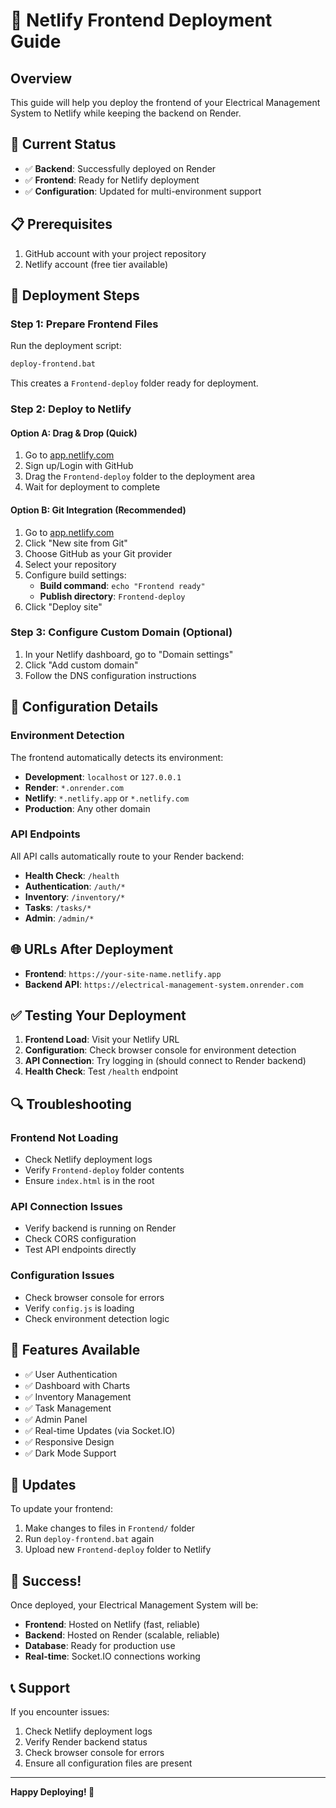 # 🚀 Netlify Frontend Deployment Guide

## Overview
This guide will help you deploy the frontend of your Electrical Management System to Netlify while keeping the backend on Render.

## 🎯 Current Status
- ✅ **Backend**: Successfully deployed on Render
- ✅ **Frontend**: Ready for Netlify deployment
- ✅ **Configuration**: Updated for multi-environment support

## 📋 Prerequisites
1. GitHub account with your project repository
2. Netlify account (free tier available)

## 🚀 Deployment Steps

### Step 1: Prepare Frontend Files
Run the deployment script:
```bash
deploy-frontend.bat
```

This creates a `Frontend-deploy` folder ready for deployment.

### Step 2: Deploy to Netlify

#### Option A: Drag & Drop (Quick)
1. Go to [app.netlify.com](https://app.netlify.com/)
2. Sign up/Login with GitHub
3. Drag the `Frontend-deploy` folder to the deployment area
4. Wait for deployment to complete

#### Option B: Git Integration (Recommended)
1. Go to [app.netlify.com](https://app.netlify.com/)
2. Click "New site from Git"
3. Choose GitHub as your Git provider
4. Select your repository
5. Configure build settings:
   - **Build command**: `echo "Frontend ready"`
   - **Publish directory**: `Frontend-deploy`
6. Click "Deploy site"

### Step 3: Configure Custom Domain (Optional)
1. In your Netlify dashboard, go to "Domain settings"
2. Click "Add custom domain"
3. Follow the DNS configuration instructions

## 🔧 Configuration Details

### Environment Detection
The frontend automatically detects its environment:
- **Development**: `localhost` or `127.0.0.1`
- **Render**: `*.onrender.com`
- **Netlify**: `*.netlify.app` or `*.netlify.com`
- **Production**: Any other domain

### API Endpoints
All API calls automatically route to your Render backend:
- **Health Check**: `/health`
- **Authentication**: `/auth/*`
- **Inventory**: `/inventory/*`
- **Tasks**: `/tasks/*`
- **Admin**: `/admin/*`

## 🌐 URLs After Deployment

- **Frontend**: `https://your-site-name.netlify.app`
- **Backend API**: `https://electrical-management-system.onrender.com`

## ✅ Testing Your Deployment

1. **Frontend Load**: Visit your Netlify URL
2. **Configuration**: Check browser console for environment detection
3. **API Connection**: Try logging in (should connect to Render backend)
4. **Health Check**: Test `/health` endpoint

## 🔍 Troubleshooting

### Frontend Not Loading
- Check Netlify deployment logs
- Verify `Frontend-deploy` folder contents
- Ensure `index.html` is in the root

### API Connection Issues
- Verify backend is running on Render
- Check CORS configuration
- Test API endpoints directly

### Configuration Issues
- Check browser console for errors
- Verify `config.js` is loading
- Check environment detection logic

## 📱 Features Available

- ✅ User Authentication
- ✅ Dashboard with Charts
- ✅ Inventory Management
- ✅ Task Management
- ✅ Admin Panel
- ✅ Real-time Updates (via Socket.IO)
- ✅ Responsive Design
- ✅ Dark Mode Support

## 🔄 Updates

To update your frontend:
1. Make changes to files in `Frontend/` folder
2. Run `deploy-frontend.bat` again
3. Upload new `Frontend-deploy` folder to Netlify

## 🎉 Success!

Once deployed, your Electrical Management System will be:
- **Frontend**: Hosted on Netlify (fast, reliable)
- **Backend**: Hosted on Render (scalable, reliable)
- **Database**: Ready for production use
- **Real-time**: Socket.IO connections working

## 📞 Support

If you encounter issues:
1. Check Netlify deployment logs
2. Verify Render backend status
3. Check browser console for errors
4. Ensure all configuration files are present

---

**Happy Deploying! 🚀**

